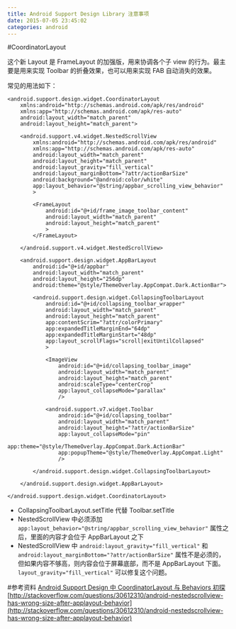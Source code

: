 ```yaml
---
title: Android Support Design Library 注意事项
date: 2015-07-05 23:45:02
categories: android
---
```


#CoordinatorLayout

这个新 Layout 是 FrameLayout 的加强版，用来协调各个子 view 的行为。最主要是用来实现 Toolbar 的折叠效果，也可以用来实现 FAB 自动消失的效果。

常见的用法如下：

```
<android.support.design.widget.CoordinatorLayout
    xmlns:android="http://schemas.android.com/apk/res/android"
    xmlns:app="http://schemas.android.com/apk/res-auto"
    android:layout_width="match_parent"
    android:layout_height="match_parent">

    <android.support.v4.widget.NestedScrollView
        xmlns:android="http://schemas.android.com/apk/res/android"
        xmlns:app="http://schemas.android.com/apk/res-auto"
        android:layout_width="match_parent"
        android:layout_height="match_parent"
        android:layout_gravity="fill_vertical"
        android:layout_marginBottom="?attr/actionBarSize"
        android:background="@android:color/white"
        app:layout_behavior="@string/appbar_scrolling_view_behavior"
        >

        <FrameLayout
            android:id="@+id/frame_image_toolbar_content"
            android:layout_width="match_parent"
            android:layout_height="match_parent"
            >
        </FrameLayout>

    </android.support.v4.widget.NestedScrollView>

    <android.support.design.widget.AppBarLayout
        android:id="@+id/appbar"
        android:layout_width="match_parent"
        android:layout_height="256dp"
        android:theme="@style/ThemeOverlay.AppCompat.Dark.ActionBar">

        <android.support.design.widget.CollapsingToolbarLayout
            android:id="@+id/collapsing_toolbar_wrapper"
            android:layout_width="match_parent"
            android:layout_height="match_parent"
            app:contentScrim="?attr/colorPrimary"
            app:expandedTitleMarginEnd="64dp"
            app:expandedTitleMarginStart="48dp"
            app:layout_scrollFlags="scroll|exitUntilCollapsed"
            >

            <ImageView
                android:id="@+id/collapsing_toolbar_image"
                android:layout_width="match_parent"
                android:layout_height="match_parent"
                android:scaleType="centerCrop"
                app:layout_collapseMode="parallax"
                />

            <android.support.v7.widget.Toolbar
                android:id="@+id/collapsing_toolbar"
                android:layout_width="match_parent"
                android:layout_height="?attr/actionBarSize"
                app:layout_collapseMode="pin"
                app:theme="@style/ThemeOverlay.AppCompat.Dark.ActionBar"
                app:popupTheme="@style/ThemeOverlay.AppCompat.Light"
                />

        </android.support.design.widget.CollapsingToolbarLayout>

    </android.support.design.widget.AppBarLayout>

</android.support.design.widget.CoordinatorLayout>
```

- CollapsingToolbarLayout.setTitle 代替 Toolbar.setTitle
- NestedScrollView 中必须添加 `app:layout_behavior="@string/appbar_scrolling_view_behavior"` 属性之后，里面的内容才会位于 AppBarLayout 之下
- NestedScrollView 中 `android:layout_gravity="fill_vertical"` 和 `android:layout_marginBottom="?attr/actionBarSize"` 属性不是必须的，但如果内容不够高，则内容会位于屏幕底部，而不是 AppBarLayout 下面。`layout_gravity="fill_vertical"` 可以修复这个问题。



#参考资料
[Android Support Design 中 CoordinatorLayout 与 Behaviors 初探](http://segmentfault.com/a/1190000002888109)
[http://stackoverflow.com/questions/30612310/android-nestedscrollview-has-wrong-size-after-applayout-behavior](http://stackoverflow.com/questions/30612310/android-nestedscrollview-has-wrong-size-after-applayout-behavior)
